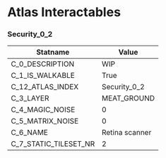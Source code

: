 

# Atlas Interactables





### Security_0_2
| Statname | Value | 
|  --  |  --  | 
| C_0_DESCRIPTION | WIP    | 
| C_1_IS_WALKABLE | True | 
| C_12_ATLAS_INDEX | Security_0_2 | 
| C_3_LAYER | MEAT_GROUND | 
| C_4_MAGIC_NOISE | 0 | 
| C_5_MATRIX_NOISE | 0 | 
| C_6_NAME | Retina scanner | 
| C_7_STATIC_TILESET_NR | 2 | 

